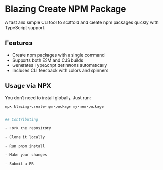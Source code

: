 # Blazing Create NPM Package

A fast and simple CLI tool to scaffold and create npm packages quickly with TypeScript support.

## Features

- Create npm packages with a single command
- Supports both ESM and CJS builds
- Generates TypeScript definitions automatically
- Includes CLI feedback with colors and spinners

## Usage via NPX

You don’t need to install globally. Just run:

```bash
npx blazing-create-npm-package my-new-package


## Contributing

- Fork the repository

- Clone it locally

- Run pnpm install

- Make your changes

- Submit a PR